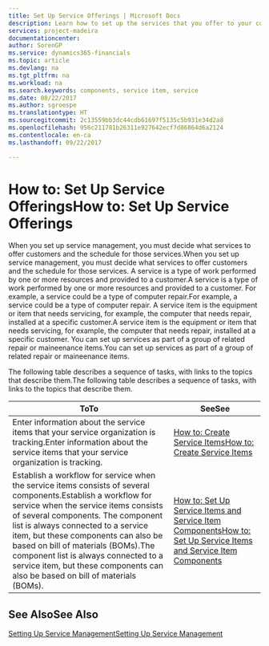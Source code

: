```yaml
---
title: Set Up Service Offerings | Microsoft Docs
description: Learn how to set up the services that you offer to your customers.
services: project-madeira
documentationcenter: 
author: SorenGP
ms.service: dynamics365-financials
ms.topic: article
ms.devlang: na
ms.tgt_pltfrm: na
ms.workload: na
ms.search.keywords: components, service item, service
ms.date: 08/22/2017
ms.author: sgroespe
ms.translationtype: HT
ms.sourcegitcommit: 2c13559bb3dc44cdb61697f5135c5b931e34d2a8
ms.openlocfilehash: 956c211781b26311e927642ecf7d86864d6a2124
ms.contentlocale: en-ca
ms.lasthandoff: 09/22/2017

---
```


# <a name="how-to-set-up-service-offerings"></a><span data-ttu-id="dada7-103">How to: Set Up Service Offerings</span><span class="sxs-lookup"><span data-stu-id="dada7-103">How to: Set Up Service Offerings</span></span>
<span data-ttu-id="dada7-104">When you set up service management, you must decide what services to offer customers and the schedule for those services.</span><span class="sxs-lookup"><span data-stu-id="dada7-104">When you set up service management, you must decide what services to offer customers and the schedule for those services.</span></span> <span data-ttu-id="dada7-105">A service is a type of work performed by one or more resources and provided to a customer.</span><span class="sxs-lookup"><span data-stu-id="dada7-105">A service is a type of work performed by one or more resources and provided to a customer.</span></span> <span data-ttu-id="dada7-106">For example, a service could be a type of computer repair.</span><span class="sxs-lookup"><span data-stu-id="dada7-106">For example, a service could be a type of computer repair.</span></span> <span data-ttu-id="dada7-107">A service item is the equipment or item that needs servicing, for example, the computer that needs repair, installed at a specific customer.</span><span class="sxs-lookup"><span data-stu-id="dada7-107">A service item is the equipment or item that needs servicing, for example, the computer that needs repair, installed at a specific customer.</span></span> <span data-ttu-id="dada7-108">You can set up services as part of a group of related repair or maineenance items.</span><span class="sxs-lookup"><span data-stu-id="dada7-108">You can set up services as part of a group of related repair or maineenance items.</span></span>  
  
<span data-ttu-id="dada7-109">The following table describes a sequence of tasks, with links to the topics that describe them.</span><span class="sxs-lookup"><span data-stu-id="dada7-109">The following table describes a sequence of tasks, with links to the topics that describe them.</span></span>  
  
|<span data-ttu-id="dada7-110">**To**</span><span class="sxs-lookup"><span data-stu-id="dada7-110">**To**</span></span>|<span data-ttu-id="dada7-111">**See**</span><span class="sxs-lookup"><span data-stu-id="dada7-111">**See**</span></span>|  
|------------|-------------|  
|<span data-ttu-id="dada7-112">Enter information about the service items that your service organization is tracking.</span><span class="sxs-lookup"><span data-stu-id="dada7-112">Enter information about the service items that your service organization is tracking.</span></span>|[<span data-ttu-id="dada7-113">How to: Create Service Items</span><span class="sxs-lookup"><span data-stu-id="dada7-113">How to: Create Service Items</span></span>](service-how-to-create-service-items.md)|  
|<span data-ttu-id="dada7-114">Establish a workflow for service when the service items consists of several components.</span><span class="sxs-lookup"><span data-stu-id="dada7-114">Establish a workflow for service when the service items consists of several components.</span></span> <span data-ttu-id="dada7-115">The component list is always connected to a service item, but these components can also be based on bill of materials (BOMs).</span><span class="sxs-lookup"><span data-stu-id="dada7-115">The component list is always connected to a service item, but these components can also be based on bill of materials (BOMs).</span></span>|[<span data-ttu-id="dada7-116">How to: Set Up Service Items and Service Item Components</span><span class="sxs-lookup"><span data-stu-id="dada7-116">How to: Set Up Service Items and Service Item Components</span></span>](service-how-setup-service-items.md)|  
  
## <a name="see-also"></a><span data-ttu-id="dada7-117">See Also</span><span class="sxs-lookup"><span data-stu-id="dada7-117">See Also</span></span>  
[<span data-ttu-id="dada7-118">Setting Up Service Management</span><span class="sxs-lookup"><span data-stu-id="dada7-118">Setting Up Service Management</span></span>](service-setup-service.md)   
